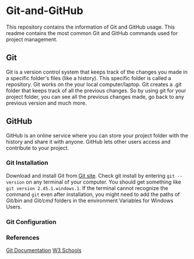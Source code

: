 # Git-and-GitHub
This repository contains the information of Git and GitHub usage. This readme contains the most common Git and GitHub commands used for project management.

## Git
Git is a version control system that keeps track of the changes you made in a specific folder's files (like a history). This specific folder is called a repository. Git works on the your local computer/laptop. Git creates a .git folder that keeps track of all the previous changes. So by using git for your project folder, you can see all the previous changes made, go back to any previous version and much more.

## GitHub
GitHub is an online service where you can store your project folder with the history and share it with anyone. GitHub lets other users access and contribute to your project.

### Git Installation
Download and install Git from [Git site](https://git-scm.com/downloads). Check git install by entering `git --version` on any terminal of your computer. You should get something like `git version 2.45.1.windows.1`. If the terminal cannot recognize the command `git` even after installation, you might need to add the paths of *Git/bin* and *Git/cmd* folders in the environment Variables for Windows Users.

### Git Configuration


### References
[Git Documentation](https://git-scm.com/doc)
[W3 Schools](https://www.w3schools.com/git/default.asp?remote=github) 